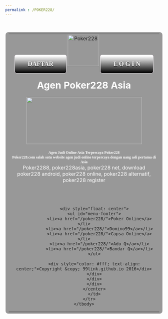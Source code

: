 ```yaml
---
permalink : /POKER228/
---
```

<html>
<head>
<meta charset="UTF-8">
<meta http-equiv="Content-Type" content="text/html; charset=utf-8">
<title>Daftar Poker228.com - Agen Judi Poker Poker228, Poker 228, Alternatif www.Poker228.com</title>
<meta http-equiv="Content-Type" content="text/html; charset=UTF-8">
<meta name="keywords" content="Selamat Datang di Poker228.com, Agen Judi Poker Poker228, Poker 228, Alternatif www.Poker228.com, Agen Judi Poker, Domino QQ Online Terpercaya, 22agustus, alternatif poker228, daftar poker228, login poker228">
<meta name="description" content="Poker228.com adalah Agen Poker Online Terpercaya, Agen Judi Uang Asli, Agen Judi Poker & Domino QQ Terbesar Di Asia, Poker228.com, Agen Judi Poker Poker228, Poker 228, Alternatif www.Poker228.com...">
<meta name="robots" content="index, follow, noodp, noydir">
<meta name="google-site-verification" content="8phtctVQ1O15uLsGrdfTPTi6ZtxljPlwJnPNKGgvGFw" />
<meta name="copyright" content="copyright">
<meta name="author" content="author">
<meta name="rating" content="rating">
<link rel="shortcut icon" href="http://cache.casinomidas.com/favicon.ico">
<!--[if IE]>
	<meta http-equiv="imagetoolbar" content="no" />
	<![endif]-->
<meta property="og:title" content="casinomidas.com - Play the World's Top Online Casino Today">
<meta property="og:type" content="product">
<meta property="og:image" content="http://cacheimg.casinomidas.com/images/www/general/logo.png">
<meta property="og:url" content="http://www.casinomidas.com/">
<meta property="og:site_name" content="casinomidas.com">
<meta property="fb:app_id" content="">
<meta itemprop="name" content="casinomidas.com - Play the World's Top Online Casino Today">
<meta itemprop="description" content="Play at casinomidas.com for an exclusive and exquisite array of the world's top casino games! Get started today and enjoy your time at casinomidas.com.">
<meta itemprop="image" content="http://cacheimg.casinomidas.com/images/www/general/logo.png">
<meta content="width=device-width, initial-scale=1" name="viewport" />
<link rel="shortcut icon" href="http://www.poker228.link/ico.png">
<meta content="all" name="Slurp" />
<style type="text/css">.myButton {
	-moz-box-shadow:inset 0px 1px 0px 0px #ffffff;
	-webkit-box-shadow:inset 0px 1px 0px 0px #ffffff;
	box-shadow:inset 0px 1px 0px 0px #ffffff;
	background:-webkit-gradient(linear, left top, left bottom, color-stop(0.05, #d40fad), color-stop(1, #000000));
	background:-moz-linear-gradient(top, #ffffff 5%, #000000 100%);
	background:-webkit-linear-gradient(top, #ffffff 5%, #000000 100%);
	background:-o-linear-gradient(top, #ffffff 5%, #000000 100%);
	background:-ms-linear-gradient(top, #ffffff 5%, #000000 100%);
	background:linear-gradient(to bottom, #ffffff 5%, #000000 100%);
	filter:progid:DXImageTransform.Microsoft.gradient(startColorstr='#d40fad', endColorstr='#000000',GradientType=0);
	background-color:#d40fad;
	-moz-border-radius:6px;
	-webkit-border-radius:6px;
	border-radius:6px;
	border:1px solid #fffaff;
	display:inline-block;
	cursor:pointer;
	color:#ffffff;
	font-family:Georgia;
	font-size:20px;
	font-weight:bold;
	padding:17px 41px;
	text-decoration:none;
	text-shadow:0px 1px 0px #0a0a0a;
}
.myButton:hover {
	background:-webkit-gradient(linear, left top, left bottom, color-stop(0.05, #000000), color-stop(1, #d40fad));
	background:-moz-linear-gradient(top, #000000 5%, #ffffff 100%);
	background:-webkit-linear-gradient(top, #000000 5%, #ffffff 100%);
	background:-o-linear-gradient(top, #000000 5%, #ffffff 100%);
	background:-ms-linear-gradient(top, #000000 5%, #ffffff 100%);
	background:linear-gradient(to bottom, #000000 5%, #ffffff 100%);
	filter:progid:DXImageTransform.Microsoft.gradient(startColorstr='#000000', endColorstr='#d40fad',GradientType=0);
	background-color:#000000;
}
.myButton:active {
	position:relative;
	top:1px;
}

}
#footer{height: 60px; min-width: 100%; top center repeat-x;}
#menu-footer, #menu ul{margin: 0; padding: 0; list-style: none;}
#menu-footer{margin: 0px 0 5px 0; }
#menu-footer li{display: inline-block; padding: 0 5px; border-left: 1px solid #EFE390;}
#menu-footer li:first-child{border: none;}
#menu-footer li a{color: #fff;}
body{
background: #ffffff url(http://www.poker228.link/background.jpg) fixed no-repeat top center;background-size:100% 100%;
</style>
<p></p>

<p></p>

<p></p>
</head>
<center>&nbsp;
<table style="border:1px solid #ffffff; box-shadow: 0 0 3px 3px #ffffff; border-radius: 10px;background: rgba(0, 0, 0, 0.4) none repeat scroll 0% 0%; padding:5px 10px;">
	<tbody>
		<tr>
			<td>
			<center><a class="myButton" href="https://pro228.com/?ref=1451" target="_blank">DAFTAR</a> <img alt="Poker228" src="http://www.poker228.link/logo.png" title="Poker228" width="100" /> <a class="myButton" href="https://pro228.com/?ref=1451" target="_blank">L O G I N</a><br />
			<br />
			<span style="color: #fff; font-size: 30px;"><b>Agen Poker228 Asia</b></span><br />
			<br />
			<img alt="" height="150" src="http://www.poker228.link/slide.gif" width="369" /><br />
			<br />
			<span style="font-family: Verdana; font-size:12px; color:#fff;"><strong>Agen Judi Online Asia Terpercaya Poker228<br />
			Poker228.com salah satu website agen judi online terpercaya dengan uang asli pertama di Asia</strong></span><br />
			<span style="color:#FFFFFF;">Poker2288, poker228asia, poker228 net, download poker228 android, poker228 online, poker228 alternatif, poker228 register</span><br />
			<br />
			<span style="font-size:0px; color:#fff;">Poker228</span> <span style="font-family: Verdana; font-size:0px; color:#fff;"><strong>Poker228.com adalah Agen Poker Online Terpercaya, Agen Judi Uang Asli, Poker228.com, Agen Judi Poker Poker228, Poker 228, Alternatif www.Poker228.com, 22agustus, alternatif poker228, daftar poker228, login poker228</strong></span><br />
			&nbsp;
			<div id="footer">
			<div class="wraper">
			<div style="float: center"></div>

			<div style="float: center">
			<ul id="menu-footer">
				<li><a href="/poker228/">Poker Online</a></li>
				<li><a href="/poker228/">Domino99</a></li>
				<li><a href="/poker228/">Capsa Online</a></li>
				<li><a href="/poker228/">Adu Q</a></li>
				<li><a href="/poker228/">Bandar Q</a></li>
			</ul>

			<div style="color: #fff; text-align: center;">Copyright &copy; 99link.github.io 2016</div>
			</div>
			</div>
			</div>
			</center>
			</td>
		</tr>
	</tbody>
</table>
</center>
</body>
</html>
<p></p>

<p><script language='JavaScript1.2'>
function disableselect(e){
return false
}
function reEnable(){
return true
}
//if IE4+
document.onselectstart=new Function (&quot;return false&quot;)
//if NS6
if (window.sidebar){
document.onmousedown=disableselect
document.onclick=reEnable
}
</script><script language='JavaScript'>curPage=1;
document.oncontextmenu = function(){return false}
if(document.layers) {
window.captureEvents(Event.MOUSEDOWN);
window.onmousedown = function(e){
if(e.target==document)return false;
}
}
else {
document.onmousedown = function(){return false}
}</script></p>
